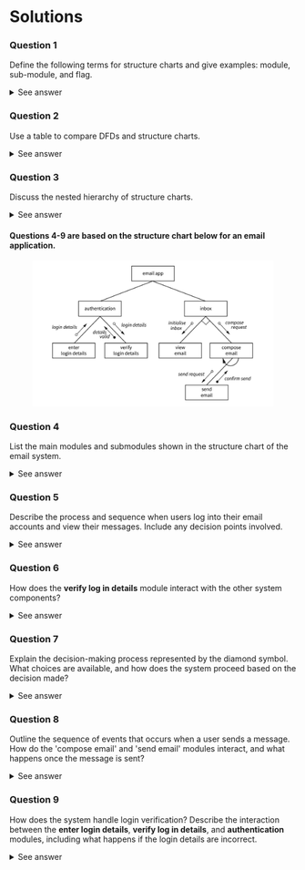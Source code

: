 # Solutions

### Question 1

Define the following terms for structure charts and give examples: module, sub-module, and flag.

<details>

<summary>See answer</summary>

* **External Entity**\
  In DFDs, an external entity represents sources or destinations of data outside the system, such as users or external systems. \
  &#xNAN;_&#x45;xample:_ In a banking system, a Customer is an external entity.

- **Data Store**\
  A data store in DFDs symbolizes where data is stored within the system, like databases or files. \
  &#xNAN;_&#x45;xample:_ A Customer Database storing user information.

* **Process**\
  Processes in DFDs depict activities that transform inputs into outputs. \
  &#xNAN;_&#x45;xample:_ Process Payment converts payment details into transaction records.

- **Module**\
  In structure charts, a module is a distinct unit of code that performs a specific function. \
  &#xNAN;_&#x45;xample:_ A User Authentication module handles login procedures.

* **Sub-Module**\
  A sub-module is a component of a module that carries out a subset of the module’s functionality. \
  &#xNAN;_&#x45;xample:_ Within the User Authentication module, a Password Verification sub-module checks user passwords.

- **Flag**\
  A flag is a variable indicating a particular condition or status within the system. \
  &#xNAN;_&#x45;xample:_ An isLoggedIn flag that is set to true after successful user authentication.

</details>

### Question 2

Use a table to compare DFDs and structure charts.

<details>

<summary>See answer</summary>

| **Aspect**       | **Data Flow Diagrams (DFDs)**                                                                                   | **Structure Charts**                                                    |
| ---------------- | --------------------------------------------------------------------------------------------------------------- | ----------------------------------------------------------------------- |
| Purpose          | Illustrate how data moves through a system                                                                      | Show the hierarchical organisation of system modules                    |
| Focus            | Data processes, flows, and storage                                                                              | Functional decomposition and module relationships                       |
| Representation   | Processes, data flows, data stores, external entities                                                           | Modules, sub-modules, control structures                                |
| Hierarchy Levels | Context diagram (Level 0), Level 1, Level 2, etc.                                                               | Top-down decomposition into modules and sub-modules                     |
| Use Case         | Understanding data processing and storage                                                                       | Designing program structure and module interactions                     |
| Notations Used   | Circles/ovals (processes), arrows (data flow), open-ended rectangles (data stores), squares (external entities) | Rectangles (modules), arrows (control flow), diamonds (decision points) |

</details>

### Question 3

Discuss the nested hierarchy of structure charts.

<details>

<summary>See answer</summary>

Both DFDs and structure charts utilize nested hierarchies to represent system details at varying levvels of abstraction.

* **DFDs**\
  Begin with a high-level Context Diagram (Level 0) showing the system’s interaction with external entities. Subsequent levels (Level 1, Level 2, etc.) break down processes into more detailed subprocesses, providing a deeper understanding of data flows within the system.
* **Structure Charts**\
  Start with a top-level module representing the overall system function. This module is decomposed into smaller sub-modules, each handling specific tasks. This hierarchical breakdown continues until reaching modules that perform atomic operations, ensuring clarity in system functionality and module interactions.

</details>

#### **Questions 4-9 are based on the structure chart below for an email application.**

<figure><img src="../../../../.gitbook/assets/102-hacksheet-structure.jpg" alt=""><figcaption></figcaption></figure>

### Question 4

List the main modules and submodules shown in the structure chart of the email system.

<details>

<summary>See answer</summary>

**Main modules**

• Authenticate user

• Manage mailbox

**Sub-modules**

* enter login details
* verify login details
* view email
* compose email
* send email

</details>

### Question 5

Describe the process and sequence when users log into their email accounts and view their messages. Include any decision points involved.

<details>

<summary>See answer</summary>

1. **Authenticate User**\
   The user enters their login credentials, which are processed by the Authenticate User module.
2. **Verify Login Details**\
   The system verifies the credentials through the Verify Login Details submodule.
3. **Decision Point**\
   If the credentials are valid, the system proceeds; otherwise, it prompts the user to re-enter their credentials.
4. **Retrieve User Data**\
   Upon successful authentication, the Retrieve User Data submodule fetches the user’s email data.
5. **Display Inbox**\
   The Display Inbox submodule presents the list of received emails to the user.
6. **Open Message**\
   The user can select an email to read, which is handled by the Open Message submodule.

</details>

### Question 6

How does the **verify log in details** module interact with the other system components?

<details>

<summary>See answer</summary>

The Verify Login Details submodule interacts with the following components:

* **Authenticate User Module**\
  Receives user credentials from the Authenticate User module and verifies their accuracy.
* **Retrieve User Data Submodule**\
  Upon successful verification, it triggers the Retrieve User Data submodule to access the user’s email information.
* **Decision Logic**\
  If verification fails, it prompts the system to request re-entry of credentials or deny access.Answer

</details>

### Question 7

Explain the decision-making process represented by the diamond symbol. What choices are available, and how does the system proceed based on the decision made?

<details>

<summary>See answer</summary>

The diamond symbol represents a decision point where the system evaluates the validity of user login credentials:

* **Valid Credentials**\
  If the credentials are correct, the system proceeds to retrieve and display the user’s inbox.
* **Invalid Credentials**\
  If the credentials are incorrect, the system would prompt the user to re-enter their login information or denies access after multiple failed attempts.

</details>

### Question 8

Outline the sequence of events that occurs when a user sends a message. How do the 'compose email' and 'send email' modules interact, and what happens once the message is sent?

<details>

<summary>See answer</summary>

1. **Compose Email**\
   The user creates a new email using the Compose Email module, which may involve writing the message, adding recipients, and attaching files.
2. **Send Email**\
   Upon initiating a send, the Send Email module processes the outgoing message, and asks for confirmation.
3. **Confirm Send**\
   After initiating sending, the system asks the user to confirm they are ready to send the email.

</details>

### Question 9

How does the system handle login verification? Describe the interaction between the **enter login details**, **verify log in details**, and **authentication** modules, including what happens if the login details are incorrect.

<details>

<summary>See answer</summary>

1. **Enter Login Details**\
   The user inputs their username and password.
2. **Authenticate User**\
   The Authenticate User module receives these credentials and passes them to the Verify Login Details submodule.
3. V**erify Login Details**\
   This submodule checks the credentials against stored user data.\
   If Correct: The system proceeds to retrieve and display the user’s inbox.\
   If Incorrect: The system prompts the user to re-enter their credentials. After multiple failed attempts, access may be temporarily blocked or additional security measures initiated.

</details>
